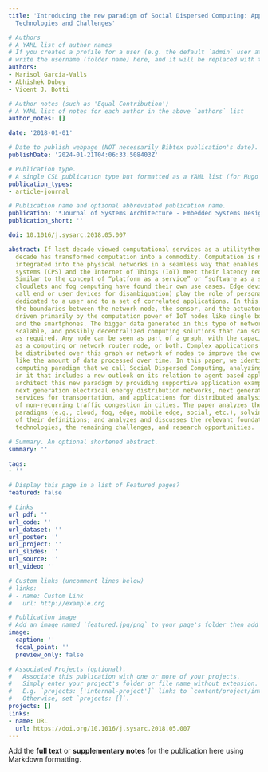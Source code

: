 ```yaml
---
title: 'Introducing the new paradigm of Social Dispersed Computing: Applications,
  Technologies and Challenges'

# Authors
# A YAML list of author names
# If you created a profile for a user (e.g. the default `admin` user at `content/authors/admin/`), 
# write the username (folder name) here, and it will be replaced with their full name and linked to their profile.
authors:
- Marisol García-Valls
- Abhishek Dubey
- Vicent J. Botti

# Author notes (such as 'Equal Contribution')
# A YAML list of notes for each author in the above `authors` list
author_notes: []

date: '2018-01-01'

# Date to publish webpage (NOT necessarily Bibtex publication's date).
publishDate: '2024-01-21T04:06:33.508403Z'

# Publication type.
# A single CSL publication type but formatted as a YAML list (for Hugo requirements).
publication_types:
- article-journal

# Publication name and optional abbreviated publication name.
publication: '*Journal of Systems Architecture - Embedded Systems Design*'
publication_short: ''

doi: 10.1016/j.sysarc.2018.05.007

abstract: If last decade viewed computational services as a utilitythen surely this
  decade has transformed computation into a commodity. Computation is now progressively
  integrated into the physical networks in a seamless way that enables cyber-physical
  systems (CPS) and the Internet of Things (IoT) meet their latency requirements.
  Similar to the concept of “platform as a service” or “software as a service”, both
  cloudlets and fog computing have found their own use cases. Edge devices (that we
  call end or user devices for disambiguation) play the role of personal computers,
  dedicated to a user and to a set of correlated applications. In this new scenario,
  the boundaries between the network node, the sensor, and the actuator are blurring,
  driven primarily by the computation power of IoT nodes like single board computers
  and the smartphones. The bigger data generated in this type of networks needs clever,
  scalable, and possibly decentralized computing solutions that can scale independently
  as required. Any node can be seen as part of a graph, with the capacity to serve
  as a computing or network router node, or both. Complex applications can possibly
  be distributed over this graph or network of nodes to improve the overall performance
  like the amount of data processed over time. In this paper, we identify this new
  computing paradigm that we call Social Dispersed Computing, analyzing key themes
  in it that includes a new outlook on its relation to agent based applications. We
  architect this new paradigm by providing supportive application examples that include
  next generation electrical energy distribution networks, next generation mobility
  services for transportation, and applications for distributed analysis and identification
  of non-recurring traffic congestion in cities. The paper analyzes the existing computing
  paradigms (e.g., cloud, fog, edge, mobile edge, social, etc.), solving the ambiguity
  of their definitions; and analyzes and discusses the relevant foundational software
  technologies, the remaining challenges, and research opportunities.

# Summary. An optional shortened abstract.
summary: ''

tags:
- ''

# Display this page in a list of Featured pages?
featured: false

# Links
url_pdf: ''
url_code: ''
url_dataset: ''
url_poster: ''
url_project: ''
url_slides: ''
url_source: ''
url_video: ''

# Custom links (uncomment lines below)
# links:
# - name: Custom Link
#   url: http://example.org

# Publication image
# Add an image named `featured.jpg/png` to your page's folder then add a caption below.
image:
  caption: ''
  focal_point: ''
  preview_only: false

# Associated Projects (optional).
#   Associate this publication with one or more of your projects.
#   Simply enter your project's folder or file name without extension.
#   E.g. `projects: ['internal-project']` links to `content/project/internal-project/index.md`.
#   Otherwise, set `projects: []`.
projects: []
links:
- name: URL
  url: https://doi.org/10.1016/j.sysarc.2018.05.007
---
```


Add the **full text** or **supplementary notes** for the publication here using Markdown formatting.
